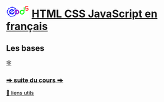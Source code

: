 # <img src="../../logo.svg" height="32"> [HTML CSS JavaScript en français](https://jeanmarclienher.github.io/htmlcssjavascript/)

## Les bases



[&#x1F578; ](../../html/exemple_001.html)

### [&#x2B95; suite du cours &#x2B95;](../003/) 

[&#x1F517; liens utils](../900/)
